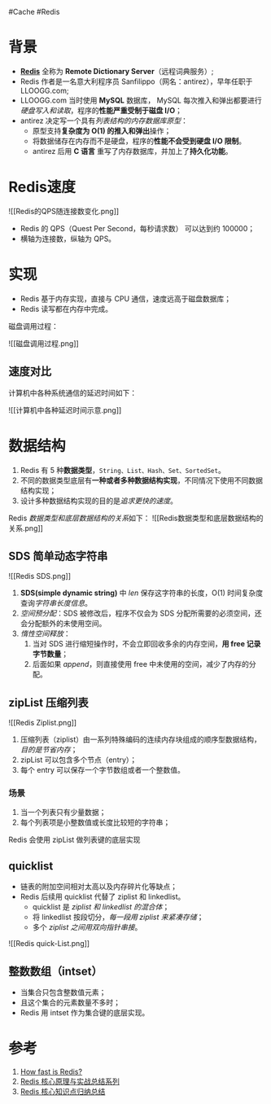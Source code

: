 #Cache #Redis

# 背景
- **[Redis](https://redis.io/)** 全称为 **Remote Dictionary Server**（远程词典服务）;
- Redis 作者是一名意大利程序员 Sanfilippo（网名：antirez），早年任职于 LLOOGG.com;
- LLOOGG.com 当时使用 **MySQL** 数据库， MySQL 每次推入和弹出都要进行*硬盘写入和读取*，程序的**性能严重受制于磁盘 I/O**；
- antirez 决定写一个具有*列表结构的内存数据库原型*：
	- 原型支持**复杂度为 O(1) 的推入和弹出**操作；
	- 将数据储存在内存而不是硬盘，程序的**性能不会受到硬盘 I/O 限制**。
	- antirez 后用 **C 语言** 重写了内存数据库，并加上了**持久化功能**。

# Redis速度
![[Redis的QPS随连接数变化.png]]

- Redis 的 QPS（Quest Per Second，每秒请求数） 可以达到约 100000；
- 横轴为连接数，纵轴为 QPS。

# 实现
- Redis 基于内存实现，直接与 CPU 通信，速度远高于磁盘数据库；
- Redis 读写都在内存中完成。

磁盘调用过程：

![[磁盘调用过程.png]]

## 速度对比
计算机中各种系统通信的延迟时间如下：

![[计算机中各种延迟时间示意.png]]

# 数据结构
1. Redis 有 5 种**数据类型**，`String、List、Hash、Set、SortedSet`。
2. 不同的数据类型底层有**一种或者多种数据结构实现**，不同情况下使用不同数据结构实现；
3. 设计多种数据结构实现的目的是*追求更快的速度*。

Redis *数据类型和底层数据结构的关系*如下：
![[Redis数据类型和底层数据结构的关系.png]]

## SDS 简单动态字符串
![[Redis SDS.png]]


1.  **SDS(simple dynamic string)** 中 *len* 保存这字符串的长度，O(1) 时间复杂度查询*字符串长度信息*。
2.  *空间预分配*：SDS 被修改后，程序不仅会为 SDS 分配所需要的必须空间，还会分配额外的未使用空间。
3.  *惰性空间释放*：
	1. 当对 SDS 进行缩短操作时，不会立即回收多余的内存空间，**用 free 记录字节数量**；
	2. 后面如果 *append*，则直接使用 free 中未使用的空间，减少了内存的分配。

## zipList 压缩列表
![[Redis Ziplist.png]]

1. 压缩列表（ziplist）由一系列特殊编码的连续内存块组成的顺序型数据结构，*目的是节省内存*；
2. zipList 可以包含多个节点（entry）；
3. 每个 entry 可以保存一个字节数组或者一个整数值。

### 场景

1. 当一个列表只有少量数据；
2. 每个列表项是小整数值或长度比较短的字符串；

Redis 会使用 zipList 做列表键的底层实现

## quicklist
- 链表的附加空间相对太高以及内存碎片化等缺点；
- Redis 后续用 quicklist 代替了 ziplist 和 linkedlist。
	- quicklist 是 *ziplist 和 linkedlist 的混合体*；
	- 将 linkedlist 按段切分，*每一段用 ziplist 来紧凑存储*；
	- 多个 *ziplist 之间用双向指针串接*。

![[Redis quick-List.png]]

## 整数数组（intset）
- 当集合只包含整数值元素；
- 且这个集合的元素数量不多时；
- Redis 用 intset 作为集合键的底层实现。

# 参考
1. [How fast is Redis? ](https://redis.io/topics/benchmarks)
2. [Redis 核心原理与实战总结系列](https://xie.infoq.cn/article/d8b459da4820c5862b626388e)
3. [Redis 核心知识点归纳总结](https://xie.infoq.cn/article/4f528d0db782b01e663cf6d56)